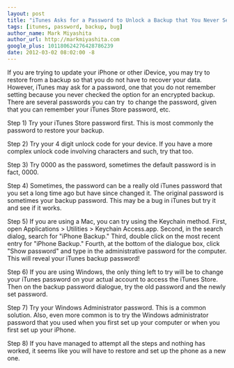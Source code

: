 ```yaml
---
layout: post
title: "iTunes Asks for a Password to Unlock a Backup that You Never Set"
tags: [itunes, password, backup, bug]
author_name: Mark Miyashita
author_url: http://markmiyashita.com
google_plus: 101180624276428786239
date: 2012-03-02 08:02:00 -8
---
```


If you are trying to update your iPhone or other iDevice, you may try to restore from a backup so that you do not have to recover your data. However, iTunes may ask for a password, one that you do not remember setting because you never checked the option for an encrypted backup. There are several passwords you can try  to change the password, given that you can remember your iTunes Store password, etc.

Step 1) Try your iTunes Store password first. This is most commonly the password to restore your backup.

Step 2) Try your 4 digit unlock code for your device. If you have a more complex unlock code involving characters and such, try that too.

Step 3) Try 0000 as the password, sometimes the default password is in fact, 0000.

Step 4) Sometimes, the password can be a really old iTunes password that you set a long time ago but have since changed it. The original password is sometimes your backup password. This may be a bug in iTunes but try it and see if it works.

Step 5) If you are using a Mac, you can try using the Keychain method. First, open Applications > Utilities > Keychain Access.app. Second, in the search dialog, search for "iPhone Backup." Third, double click on the most recent entry for "iPhone Backup." Fourth, at the bottom of the dialogue box, click "Show password" and type in the administrative password for the computer. This will reveal your iTunes backup password!

Step 6) If you are using Windows, the only thing left to try will be to change your iTunes password on your actual account to access the iTunes Store. Then on the backup password dialogue, try the old password and the newly set password.

Step 7) Try your Windows Administrator password. This is a common solution. Also, even more common is to try the Windows administrator password that you used when you first set up your computer or when you first set up your iPhone.

Step 8) If you have managed to attempt all the steps and nothing has worked, it seems like you will have to restore and set up the phone as a new one.
